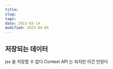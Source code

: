 ```yaml
---
title:
slug:
tags:
date: 2023-03-14
modified: 2023-04-04
---
```


## 저장되는 데이터

jsx 을 저장할 수 없다
Context API 는 되지만 이건 안된다

